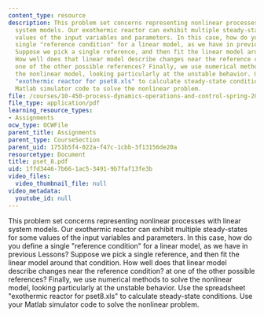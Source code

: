 ```yaml
---
content_type: resource
description: This problem set concerns representing nonlinear processes with linear
  system models. Our exothermic reactor can exhibit multiple steady-states for some
  values of the input variables and parameters. In this case, how do you define a
  single "reference condition" for a linear model, as we have in previous Lessons?
  Suppose we pick a single reference, and then fit the linear model around that condition.
  How well does that linear model describe changes near the reference condition? at
  one of the other possible references? Finally, we use numerical methods to solve
  the nonlinear model, looking particularly at the unstable behavior. Use the spreadsheet
  "exothermic reactor for pset8.xls" to calculate steady-state conditions. Use your
  Matlab simulator code to solve the nonlinear problem.
file: /courses/10-450-process-dynamics-operations-and-control-spring-2006/1ffd34467b661ac534919b7faf13fe3b_pset_8.pdf
file_type: application/pdf
learning_resource_types:
- Assignments
ocw_type: OCWFile
parent_title: Assignments
parent_type: CourseSection
parent_uid: 1751b5f4-022a-f47c-1cbb-3f13156de20a
resourcetype: Document
title: pset_8.pdf
uid: 1ffd3446-7b66-1ac5-3491-9b7faf13fe3b
video_files:
  video_thumbnail_file: null
video_metadata:
  youtube_id: null
---
```

This problem set concerns representing nonlinear processes with linear system models. Our exothermic reactor can exhibit multiple steady-states for some values of the input variables and parameters. In this case, how do you define a single "reference condition" for a linear model, as we have in previous Lessons? Suppose we pick a single reference, and then fit the linear model around that condition. How well does that linear model describe changes near the reference condition? at one of the other possible references? Finally, we use numerical methods to solve the nonlinear model, looking particularly at the unstable behavior. Use the spreadsheet "exothermic reactor for pset8.xls" to calculate steady-state conditions. Use your Matlab simulator code to solve the nonlinear problem.

